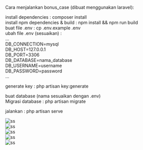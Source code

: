 
Cara menjalankan bonus_case (dibuat menggunakan laravel):       
        
install dependencies : composer install      
install npm dependencies & build : npm install && npm run build      
buat file .env : cp .env.example .env    
ubah file .env (sesuaikan) :       
...   
DB_CONNECTION=mysql  
DB_HOST=127.0.0.1    
DB_PORT=3306     
DB_DATABASE=nama_database    
DB_USERNAME=username     
DB_PASSWORD=password     
...     
             
generate key : php artisan key:generate     

buat database (nama sesuaikan dengan .env)      
Migrasi database : php artisan migrate      
    
jalankan : php artisan serve            
     
![ss](https://res.cloudinary.com/hsthafid/image/upload/v1659678249/ecampuz/1_cfoesk.png)   
![ss](https://res.cloudinary.com/hsthafid/image/upload/v1659678249/ecampuz/2_gcfor6.png)    
![ss](https://res.cloudinary.com/hsthafid/image/upload/v1659678249/ecampuz/3_nh4kvd.png)    
![ss](https://res.cloudinary.com/hsthafid/image/upload/v1659678249/ecampuz/4_sw0mlx.png)    
![ss](https://res.cloudinary.com/hsthafid/image/upload/v1659678249/ecampuz/5_cuad6z.png)
